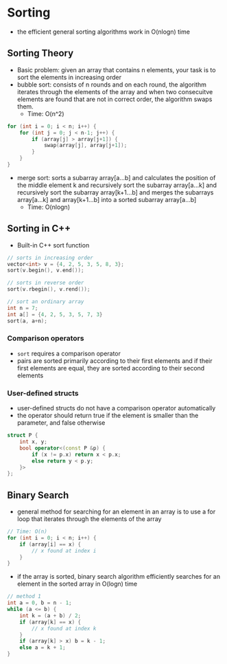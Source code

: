 # Sorting

- the efficient general sorting algorithms work in O(nlogn) time

## Sorting Theory

- Basic problem: given an array that contains n elements, your task is to sort the elements in increasing order
- bubble sort: consists of n rounds and on each round, the algorithm iterates through the elements of the array and when two consecuitve elements are found that are not in correct order, the algorithm swaps them.
  - Time: O(n^2)

```C++
for (int i = 0; i < n; i++) {
    for (int j = 0; j < n-1; j++) {
        if (array[j] > array[j+1]) {
            swap(array[j], array[j+1]);
        }
    }
}
```

- merge sort: sorts a subarray array[a...b] and calculates the position of the middle element k and recursively sort the subarray array[a...k] and recursively sort the subarray array[k+1...b] and merges the subarrays array[a...k] and array[k+1...b] into a sorted subarray array[a...b]
  - Time: O(nlogn)

## Sorting in C++

- Built-in C++ sort function

```C++
// sorts in increasing order
vector<int> v = {4, 2, 5, 3, 5, 8, 3};
sort(v.begin(), v.end());

// sorts in reverse order
sort(v.rbegin(), v.rend());

// sort an ordinary array
int n = 7;
int a[] = {4, 2, 5, 3, 5, 7, 3}
sort(a, a+n);
```

### Comparison operators

- `sort` requires a comparison operator
- pairs are sorted primarily according to their first elements and if their first elements are equal, they are sorted according to their second elements

### User-defined structs

- user-defined structs do not have a comparison operator automatically
- the operator should return true if the element is smaller than the parameter, and false otherwise

```C++
struct P {
    int x, y;
    bool operator<(const P &p) {
        if (x != p.x) return x < p.x;
        else return y < p.y;
    }>
};
```

## Binary Search

- general method for searching for an element in an array is to use a for loop that iterates through the elements of the array

```C++
// Time: O(n)
for (int i = 0; i < n; i++) {
    if (array[i] == x) {
        // x found at index i
    }
}
```

- if the array is sorted, binary search algorithm efficiently searches for an element in the sorted array in O(logn) time

```C++
// method 1
int a = 0, b = n - 1;
while (a <= b) {
    int k = (a + b) / 2;
    if (array[k] == x) {
        // x found at index k
    }
    if (array[k] > x) b = k - 1;
    else a = k + 1;
}
```
